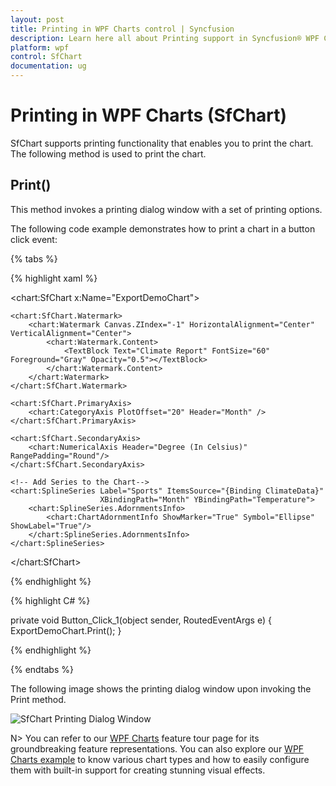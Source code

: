 ```yaml
---
layout: post
title: Printing in WPF Charts control | Syncfusion
description: Learn here all about Printing support in Syncfusion® WPF Charts (SfChart) control, its elements and more details.
platform: wpf
control: SfChart
documentation: ug
---
```


# Printing in WPF Charts (SfChart)

SfChart supports printing functionality that enables you to print the chart. The following method is used to print the chart.

## Print()

This method invokes a printing dialog window with a set of printing options.

The following code example demonstrates how to print a chart in a button click event:

{% tabs %}

{% highlight xaml %}

<chart:SfChart x:Name="ExportDemoChart">

    <chart:SfChart.Watermark>
        <chart:Watermark Canvas.ZIndex="-1" HorizontalAlignment="Center" VerticalAlignment="Center">
            <chart:Watermark.Content>
                <TextBlock Text="Climate Report" FontSize="60" Foreground="Gray" Opacity="0.5"></TextBlock>
            </chart:Watermark.Content>
        </chart:Watermark>
    </chart:SfChart.Watermark>

    <chart:SfChart.PrimaryAxis>
        <chart:CategoryAxis PlotOffset="20" Header="Month" />
    </chart:SfChart.PrimaryAxis>

    <chart:SfChart.SecondaryAxis>
        <chart:NumericalAxis Header="Degree (In Celsius)" RangePadding="Round"/>
    </chart:SfChart.SecondaryAxis>

    <!-- Add Series to the Chart-->
    <chart:SplineSeries Label="Sports" ItemsSource="{Binding ClimateData}"         
                        XBindingPath="Month" YBindingPath="Temperature">
        <chart:SplineSeries.AdornmentsInfo>
            <chart:ChartAdornmentInfo ShowMarker="True" Symbol="Ellipse" ShowLabel="True"/>
        </chart:SplineSeries.AdornmentsInfo>
    </chart:SplineSeries>

</chart:SfChart>

{% endhighlight %}

{% highlight C# %}

private void Button_Click_1(object sender, RoutedEventArgs e)
{
    ExportDemoChart.Print();
}

{% endhighlight %}

{% endtabs %}

The following image shows the printing dialog window upon invoking the Print method.

![SfChart Printing Dialog Window](Printing_images/Printing_img1.png)


N> You can refer to our [WPF Charts](https://www.syncfusion.com/wpf-controls/charts) feature tour page for its groundbreaking feature representations. You can also explore our [WPF Charts example](https://github.com/syncfusion/wpf-demos) to know various chart types and how to easily configure them with built-in support for creating stunning visual effects.